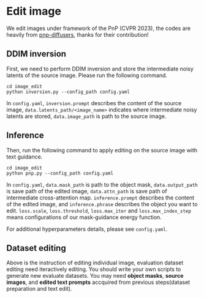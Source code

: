 # Edit image
We edit images under framework of the PnP (CVPR 2023), the codes are heavily from [pnp-diffusers](https://github.com/MichalGeyer/pnp-diffusers), thanks for their contribution!


## DDIM inversion
First, we need to perform DDIM inversion and store the intermediate noisy latents of the source image. Please run the following command.
```shell
cd image_edit
python inversion.py --config_path config.yaml
```
In `config.yaml`, `inversion.prompt` describes the content of the source image, `data.latents_path/<image_name>` indicates where intermediate noisy latents are stored, `data.image_path` is path to the source image.

## Inference
Then, run the following command to apply editing on the source image with text guidance.

```shell
cd image_edit
python pnp.py --config_path config.yaml
```
In `config.yaml`, `data.mask_path` is path to the object mask, `data.output_path` is save path of the edited image, `data.attn_path` is save path of intermediate cross-attention map. `inference.prompt` describes the content of the edited image, and `inference.phrase` describes the object you want to edit. `loss.scale`, `loss.threshold`, `loss.max_iter` and `loss.max_index_step` means configurations of our mask-guidance energy function. 

For additional hyperparameters details, please see `config.yaml`.


## Dataset editing
Above is the instruction of editing individual image, evaluation dataset editing need iteractively editing. You should write your own scripts to generate new evaluate datasets. You may need **object masks**, **source images**, and **edited text prompts** accquired from previous steps(dataset preparation and text edit).